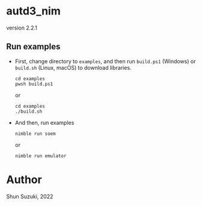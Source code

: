 # autd3_nim

version 2.2.1

## Run examples

- First, change directory to `examples`, and then run `build.ps1` (Windows) or
  `build.sh` (Linux, macOS) to download libraries.

  ```
  cd examples
  pwsh build.ps1
  ```

  or

  ```
  cd examples
  ./build.sh
  ```

- And then, run examples

  ```
  nimble run soem
  ```

  or

  ```
  nimble run emulator
  ```

# Author

Shun Suzuki, 2022
